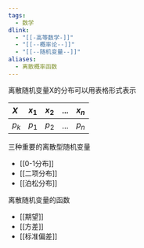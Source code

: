 ```yaml
---
tags:
  - 数学
dlink:
  - "[[-高等数学-]]"
  - "[[--概率论--]]"
  - "[[--随机变量--]]"
aliases:
  - 离散概率函数
---
```

离散随机变量X的分布可以用表格形式表示

| $X$     | $x_{1}$     | $x_{2}$     | $...$     | $x_{n}$     |
|:-----|:-----|:-----|:-----|:-----|
| $p_{k}$     | $p_{1}$     | $p_{2}$     | $...$     | $p_{n}$     |

三种重要的离散型随机变量
- [[0-1分布]]
- [[二项分布]]
- [[泊松分布]]



离散随机变量的函数
- [[期望]]
- [[方差]]
- [[标准偏差]]
